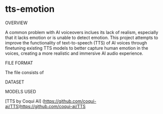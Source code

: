 # tts-emotion

OVERVIEW

A common problem with AI voiceovers inclues its lack of realism, especially that it lacks emotion or is unable to detect emotion. This project attempts to improve the functionality of text-to-speech (TTS) of AI voices through finetuning existing TTS models to better capture human emotion in the voices, creating a more realistic and immersive AI audio experience.

FILE FORMAT

The file consists of 

DATASET


MODELS USED

[TTS by Coqui AI] (https://github.com/coqui-ai/TTS)https://github.com/coqui-ai/TTS
